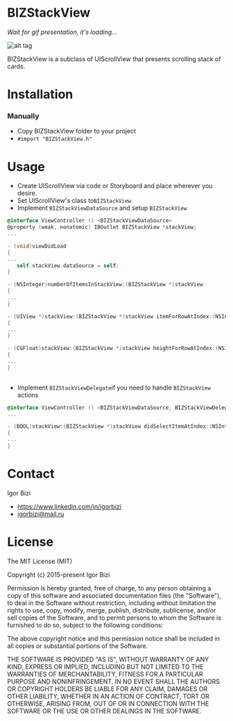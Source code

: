 # BIZStackView

*Wait for gif presentation, it's loading...*

![alt tag](https://github.com/bizibizi/BIZSlackView/blob/master/presentation.gif)


BIZStackView is a subclass of UIScrollView that presents scrolling stack of cards.


# Installation

### Manually
 - Copy BIZStackView folder to your project 
 - ```#import "BIZStackView.h"``` 


# Usage

 - Create UIScrollView via code or Storyboard and place wherever you desire. 
 - Set UIScrollView's class to```BIZStackView```.
 - Implement ```BIZStackViewDataSource``` and setup ```BIZStackView```
```objective-c
@interface ViewController () <BIZStackViewDataSource>
@property (weak, nonatomic) IBOutlet BIZStackView *stackView;
...

- (void)viewDidLoad
{
...
   self.stackView.dataSource = self;
}

- (NSInteger)numberOfItemsInStackView:(BIZStackView *)stackView
{
...
}

- (UIView *)stackView:(BIZStackView *)stackView itemForRowAtIndex:(NSInteger)index
{
...
}

- (CGFloat)stackView:(BIZStackView *)stackView heightForRowAtIndex:(NSInteger)index
{
...
}
 
```
- Implement ```BIZStackViewDelegate```if you need to handle ```BIZStackView``` actions
```objective-c
@interface ViewController () <BIZStackViewDataSource, BIZStackViewDelegate>
...

- (BOOL)stackView:(BIZStackView *)stackView didSelectItemAtIndex:(NSInteger)index
{
...
}
```

 
# Contact
Igor Bizi
- https://www.linkedin.com/in/igorbizi
- igorbizi@mail.ru


# License
 
 The MIT License (MIT)

Copyright (c) 2015-present Igor Bizi

Permission is hereby granted, free of charge, to any person obtaining a copy of this software and associated documentation files (the "Software"), to deal in the Software without restriction, including without limitation the rights to use, copy, modify, merge, publish, distribute, sublicense, and/or sell copies of the Software, and to permit persons to whom the Software is furnished to do so, subject to the following conditions:

The above copyright notice and this permission notice shall be included in all copies or substantial portions of the Software.

THE SOFTWARE IS PROVIDED "AS IS", WITHOUT WARRANTY OF ANY KIND, EXPRESS OR IMPLIED, INCLUDING BUT NOT LIMITED TO THE WARRANTIES OF MERCHANTABILITY, FITNESS FOR A PARTICULAR PURPOSE AND NONINFRINGEMENT. IN NO EVENT SHALL THE AUTHORS OR COPYRIGHT HOLDERS BE LIABLE FOR ANY CLAIM, DAMAGES OR OTHER LIABILITY, WHETHER IN AN ACTION OF CONTRACT, TORT OR OTHERWISE, ARISING FROM, OUT OF OR IN CONNECTION WITH THE SOFTWARE OR THE USE OR OTHER DEALINGS IN THE SOFTWARE.
 
